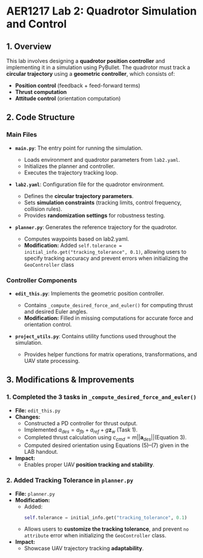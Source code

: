 # AER1217 Lab 2: Quadrotor Simulation and Control

## 1. Overview
This lab involves designing a **quadrotor position controller** and implementing it in a simulation using PyBullet. The quadrotor must track a **circular trajectory** using a **geometric controller**, which consists of:
- **Position control** (feedback + feed-forward terms)
- **Thrust computation**
- **Attitude control** (orientation computation)

## 2. Code Structure

### **Main Files**
- **`main.py`**: The entry point for running the simulation.
  - Loads environment and quadrotor parameters from `lab2.yaml`.
  - Initializes the planner and controller.
  - Executes the trajectory tracking loop.

- **`lab2.yaml`**: Configuration file for the quadrotor environment.
  - Defines the **circular trajectory parameters**.
  - Sets **simulation constraints** (tracking limits, control frequency, collision rules).
  - Provides **randomization settings** for robustness testing.

- **`planner.py`**: Generates the reference trajectory for the quadrotor.
  - Computes waypoints based on lab2.yaml.
  - **Modification:** Added `self.tolerance = initial_info.get("tracking_tolerance", 0.1)`, allowing users to specify tracking accuracy and prevent errors when initializing the `GeoController` class

### **Controller Components**
- **`edit_this.py`**: Implements the geometric position controller.
  - Contains `_compute_desired_force_and_euler()` for computing thrust and desired Euler angles.
  - **Modification:** Filled in missing computations for accurate force and orientation control.

- **`project_utils.py`**: Contains utility functions used throughout the simulation.
  - Provides helper functions for matrix operations, transformations, and UAV state processing.

## 3. Modifications & Improvements
### **1️. Completed the 3 tasks in `_compute_desired_force_and_euler()`**
- **File:** `edit_this.py`
- **Changes:**
  - Constructed a PD controller for thrust output.
  - Implemented $a_{des} = a_{fb} + a_{ref} + g\mathbf{z}_w$ (Task 1).
  - Completed thrust calculation using $c_{cmd} = m||\mathbf{a}_{des}||$(Equation 3).
  - Computed desired orientation using Equations (5)–(7) given in the LAB handout.
- **Impact:**
  - Enables proper UAV **position tracking and stability**.

### **2️. Added Tracking Tolerance in `planner.py`**
- **File:** `planner.py`
- **Modification:**
  - Added:
    ```python
    self.tolerance = initial_info.get("tracking_tolerance", 0.1)
    ```
  - Allows users to **customize the tracking tolerance**, and prevent `no attribute` error when initializing the `GeoController` class.
- **Impact:**
  - Showcase UAV trajectory tracking **adaptability**.